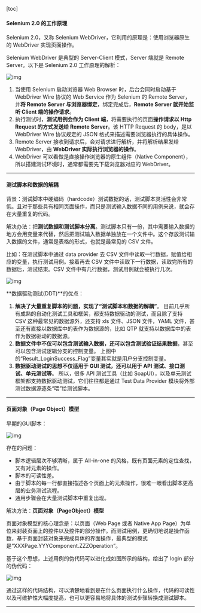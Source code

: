 [toc]

#### Selenium 2.0 的工作原理

Selenium 2.0，又称 Selenium WebDriver，它利用的原理是：使用浏览器原生的 WebDriver 实现页面操作。

Selenium WebDriver 是典型的 Server-Client 模式，Server 端就是 Remote Server。以下是 Selenium 2.0 工作原理的解析：

![img](../../../markdown_pic/软件测试52讲_12selenium1.png)

1. 当使用 Selenium 启动浏览器 Web Browser 时，后台会同时启动基于 WebDriver Wire 协议的 Web Service 作为 Selenium 的 Remote Server，并**将 Remote Server 与浏览器绑定**，绑定完成后，**Remote Server 就开始监听 Client 端的操作请求**。
2. 执行测试时，**测试用例会作为 Client 端**，将需要执行的页面**操作请求以 Http Request 的方式发送给 Remote Server**。该 HTTP Request 的 body，是以 WebDriver Wire 协议规定的 JSON 格式来描述需要浏览器执行的具体操作。
3. Remote Server 接收到请求后，会对请求进行解析，并将解析结果发给 WebDriver，由 **WebDriver 实际执行浏览器的操作**。
4. WebDriver 可以看做是直接操作浏览器的原生组件（Native Component），所以搭建测试环境时，通常都需要先下载浏览器对应的 WebDriver。

---

#### 测试脚本和数据的解耦

背景：测试脚本中硬编码（hardcode）测试数据的话，测试脚本灵活性会非常低。且对于那些具有相同页面操作，而只是测试输入数据不同的用例来说，就会存在大量重复的代码。

解决办法：把**测试数据和测试脚本分离**。测试脚本只有一份，其中需要输入数据的地方会用变量来代替，然后把测试输入数据单独放在一个文件中。这个存放测试输入数据的文件，通常是表格的形式，也就是最常见的 CSV 文件。

比如：在测试脚本中通过 data provider 去 CSV 文件中读取一行数据，赋值给相应的变量，执行测试用例。接着再去 CSV 文件中读取下一行数据，读取完所有的数据后，测试结束。CSV 文件中有几行数据，测试用例就会被执行几次。

![img](../../../markdown_pic/软件测试52讲_12datadrivertest.png)

**数据驱动测试(DDT)**的优点：

1. **解决了大量重复脚本的问题，实现了“测试脚本和数据的解耦”**。 目前几乎所有成熟的自动化测试工具和框架，都支持数据驱动的测试，而且除了支持 CSV 这种最常见的数据源外，还支持 xls 文件、JSON 文件，YAML 文件，甚至还有直接以数据库中的表作为数据源的，比如 QTP 就支持以数据库中的表作为数据驱动的数据源。
2. **数据文件中不仅可以包含测试输入数据，还可以包含测试验证结果数据**，甚至可以包含测试逻辑分支的控制变量。 上图中的“Result_LoginSuccess_Flag”变量其实就是用户分支控制变量。
3. **数据驱动测试的思想不仅适用于 GUI 测试，还可以用于 API 测试、接口测试、单元测试等**。 所以，很多 API 测试工具（比如 SoapUI），以及单元测试框架都支持数据驱动测试，它们往往都是通过 Test Data Provider 模块将外部测试数据源逐条“喂”给测试脚本。

---

#### 页面对象（Page Object）模型

早期的GUI脚本：

![img](../../../markdown_pic/软件测试52讲_12早期的GUI代码.png)

存在的问题：

- 脚本逻辑层次不够清晰，属于 All-in-one 的风格，既有页面元素的定位查找，又有对元素的操作。
- 脚本的可读性差。
- 由于脚本的每一行都直接描述各个页面上的元素操作，很难一眼看出脚本更高层的业务测试流程。
- 通用步骤会在大量测试脚本中重复出现。

解决方法：**页面对象（PageObject）模型**

页面对象模型的核心理念是：以页面（Web Page 或者 Native App Page）为单位来封装页面上的控件以及控件的部分操作。而测试用例，更确切地说是操作函数，基于页面封装对象来完成具体的界面操作，最典型的模式是“XXXPage.YYYComponent.ZZZOperation”。

基于这个思想，上述用例的伪代码可以进化成如图所示的结构，给出了 login 部分的伪代码：

![img](../../../markdown_pic/软件测试52讲_12loginpage.png)

通过这样的代码结构，可以清楚地看到是在什么页面执行什么操作，代码的可读性以及可维护性大幅度提高，也可以更容易地将具体的测试步骤转换成测试脚本。

---

